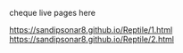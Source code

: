cheque live pages here

https://sandipsonar8.github.io/Reptile/1.html
https://sandipsonar8.github.io/Reptile/2.html
